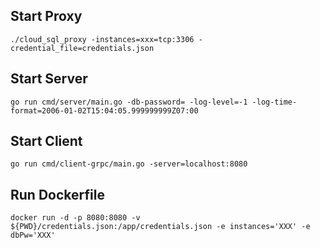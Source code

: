 ## Start Proxy
```
./cloud_sql_proxy -instances=xxx=tcp:3306 -credential_file=credentials.json
```


## Start Server
```
go run cmd/server/main.go -db-password= -log-level=-1 -log-time-format=2006-01-02T15:04:05.999999999Z07:00
```

## Start Client
```
go run cmd/client-grpc/main.go -server=localhost:8080
```

## Run Dockerfile
```
docker run -d -p 8080:8080 -v ${PWD}/credentials.json:/app/credentials.json -e instances='XXX' -e dbPw='XXX'
```

